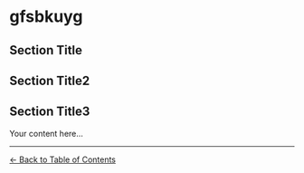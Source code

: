 # gfsbkuyg

## Section Title

## Section Title2

## Section Title3

Your content here...

---

[← Back to Table of Contents](./index.md)